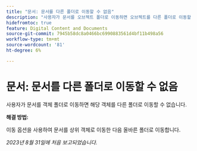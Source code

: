 ```yaml
---
title: "문서: 문서를 다른 폴더로 이동할 수 없음"
description: "사용자가 문서를 오브젝트 폴더로 이동하면 오브젝트를 다른 폴더로 이동할 수 없습니다."
hidefromtoc: true
feature: Digital Content and Documents
source-git-commit: 7945b58dc8a0466bc6990883561d4bf11b498a56
workflow-type: tm+mt
source-wordcount: '81'
ht-degree: 6%

---
```



# 문서: 문서를 다른 폴더로 이동할 수 없음

사용자가 문서를 객체 폴더로 이동하면 해당 객체를 다른 폴더로 이동할 수 없습니다.

**해결 방법:**

이동 옵션을 사용하여 문서를 상위 객체로 이동한 다음 올바른 폴더로 이동합니다.

_2023년 8월 31일에 처음 보고되었습니다._
